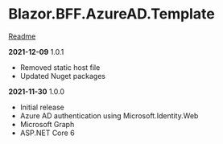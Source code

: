 # Blazor.BFF.AzureAD.Template

[Readme](https://github.com/damienbod/Blazor.BFF.AzureAD.Template/blob/main/README.md) 

**2021-12-09** 1.0.1
- Removed static host file
- Updated Nuget packages

**2021-11-30** 1.0.0
- Initial release 
- Azure AD authentication using Microsoft.Identity.Web
- Microsoft Graph
- ASP.NET Core 6


